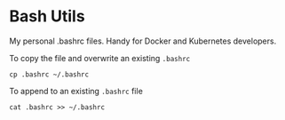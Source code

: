 # Bash Utils

My personal .bashrc files. Handy for Docker and Kubernetes developers.

To copy the file and overwrite an existing `.bashrc`
```
cp .bashrc ~/.bashrc
```

To append to an existing `.bashrc` file
```
cat .bashrc >> ~/.bashrc
```